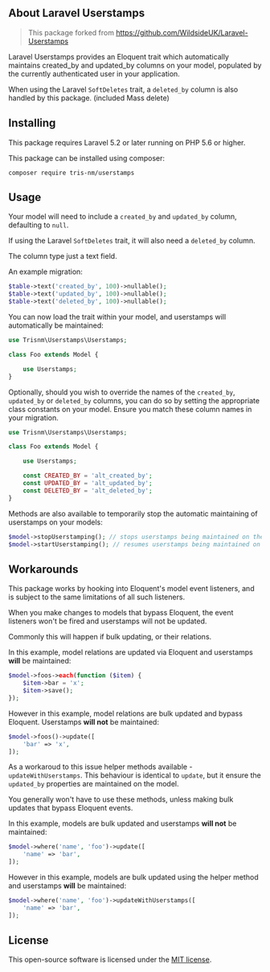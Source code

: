 ## About Laravel Userstamps

> This package forked from https://github.com/WildsideUK/Laravel-Userstamps

Laravel Userstamps provides an Eloquent trait which automatically maintains created_by and updated_by columns on your model, populated by the currently authenticated user in your application.

When using the Laravel `SoftDeletes` trait, a `deleted_by` column is also handled by this package.
(included Mass delete)

## Installing

This package requires Laravel 5.2 or later running on PHP 5.6 or higher.

This package can be installed using composer:

````
composer require tris-nm/userstamps
````

## Usage

Your model will need to include a `created_by` and `updated_by` column, defaulting to `null`.

If using the Laravel `SoftDeletes` trait, it will also need a `deleted_by` column.

The column type just a text field.

An example migration:

```php
$table->text('created_by', 100)->nullable();
$table->text('updated_by', 100)->nullable();
$table->text('deleted_by', 100)->nullable();
```

You can now load the trait within your model, and userstamps will automatically be maintained:

```php
use Trisnm\Userstamps\Userstamps;

class Foo extends Model {

    use Userstamps;
}
```

Optionally, should you wish to override the names of the `created_by`, `updated_by` or `deleted_by` columns, you can do so by setting the appropriate class constants on your model. Ensure you match these column names in your migration.

```php
use Trisnm\Userstamps\Userstamps;

class Foo extends Model {

    use Userstamps;

    const CREATED_BY = 'alt_created_by';
    const UPDATED_BY = 'alt_updated_by';
    const DELETED_BY = 'alt_deleted_by';
}
```

Methods are also available to temporarily stop the automatic maintaining of userstamps on your models:

```php
$model->stopUserstamping(); // stops userstamps being maintained on the model
$model->startUserstamping(); // resumes userstamps being maintained on the model
```

## Workarounds

This package works by hooking into Eloquent's model event listeners, and is subject to the same limitations of all such listeners.

When you make changes to models that bypass Eloquent, the event listeners won't be fired and userstamps will not be updated.

Commonly this will happen if bulk updating, or their relations.

In this example, model relations are updated via Eloquent and userstamps **will** be maintained:

```php
$model->foos->each(function ($item) {
    $item->bar = 'x';
    $item->save();
});
```

However in this example, model relations are bulk updated and bypass Eloquent. Userstamps **will not** be maintained:

```php
$model->foos()->update([
    'bar' => 'x',
]);
```

As a workaroud to this issue helper methods available - `updateWithUserstamps`. This behaviour is identical to `update`, but it ensure the `updated_by` properties are maintained on the model.

 You generally won't have to use these methods, unless making bulk updates that bypass Eloquent events.

 In this example, models are bulk updated and userstamps **will not** be maintained:

```php
$model->where('name', 'foo')->update([
    'name' => 'bar',
]);
```

However in this example, models are bulk updated using the helper method and userstamps **will** be maintained:

```php
$model->where('name', 'foo')->updateWithUserstamps([
    'name' => 'bar',
]);
```

## License

This open-source software is licensed under the [MIT license](https://opensource.org/licenses/MIT).
